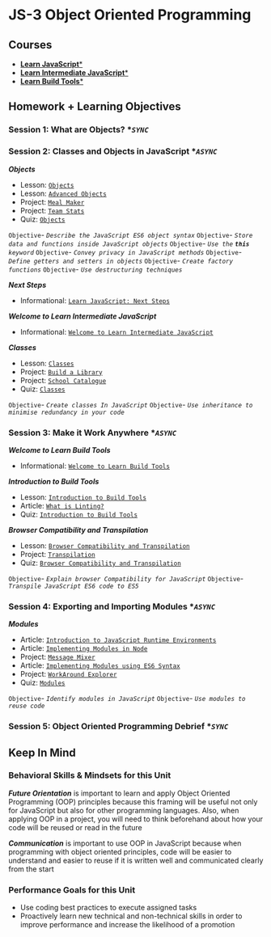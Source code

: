 # JS-3 Object Oriented Programming

## Courses

- [**Learn JavaScript***](https://www.codecademy.com/learn/introduction-to-javascript)
- [**Learn Intermediate JavaScript***](https://www.codecademy.com/learn/learn-intermediate-javascript)
- [**Learn Build Tools***](https://www.codecademy.com/learn/learn-build-tools)

## Homework + Learning Objectives

### Session 1: What are Objects? **`SYNC`*

### Session 2: Classes and Objects in JavaScript **`ASYNC`*

***Objects***

- Lesson: [`Objects`](https://www.codecademy.com/courses/introduction-to-javascript/lessons/objects/exercises/intro)
- Lesson: [`Advanced Objects`](https://www.codecademy.com/courses/introduction-to-javascript/lessons/advanced-objects/exercises/adv-intro)
- Project: [`Meal Maker`](https://www.codecademy.com/courses/introduction-to-javascript/projects/meal-maker)
- Project: [`Team Stats`](https://www.codecademy.com/courses/introduction-to-javascript/projects/team-stats)
- Quiz: [`Objects`](https://www.codecademy.com/courses/introduction-to-javascript/quizzes/learn-javascript-objects-objects-quiz)

`Objective`- *`Describe the JavaScript ES6 object syntax`*
`Objective`- *`Store data and functions inside JavaScript objects`*
`Objective`- *`Use the` **`this`** `keyword`*
`Objective`- *`Convey privacy in JavaScript methods`*
`Objective`- *`Define getters and setters in objects`*
`Objective`- *`Create factory functions`*
`Objective`- *`Use destructuring techniques`*

***Next Steps***

- Informational: [`Learn JavaScript: Next Steps`](https://www.codecademy.com/courses/introduction-to-javascript/informationals/learn-javascript-next-steps)

***Welcome to Learn Intermediate JavaScript***

- Informational: [`Welcome to Learn Intermediate JavaScript`](https://www.codecademy.com/courses/learn-intermediate-javascript/informationals/learn-intermediate-javascript-welcome)

***Classes***

- Lesson: [`Classes`](https://www.codecademy.com/courses/learn-intermediate-javascript/lessons/classes/exercises/introduction)
- Project: [`Build a Library`](https://www.codecademy.com/courses/learn-intermediate-javascript/projects/build-a-library)
- Project: [`School Catalogue`](https://www.codecademy.com/courses/learn-intermediate-javascript/projects/school-catalog)
- Quiz: [`Classes`](https://www.codecademy.com/courses/learn-intermediate-javascript/quizzes/classes-quiz)

`Objective`- *`Create classes In JavaScript`*
`Objective`- *`Use inheritance to minimise redundancy in your code`*

### Session 3: Make it Work Anywhere **`ASYNC`*

***Welcome to Learn Build Tools***

- Informational: [`Welcome to Learn Build Tools`](https://www.codecademy.com/courses/learn-build-tools/informationals/welcome-to-learn-build-tools)

***Introduction to Build Tools***

- Lesson: [`Introduction to Build Tools`](https://www.codecademy.com/courses/learn-build-tools/lessons/introduction-to-build-tools/resume)
- Article: [`What is Linting?`](https://www.codecademy.com/courses/learn-build-tools/articles/what-is-linting)
- Quiz: [`Introduction to Build Tools`](https://www.codecademy.com/courses/learn-build-tools/quizzes/introduction-to-build-tools-quiz)

***Browser Compatibility and Transpilation***

- Lesson: [`Browser Compatibility and Transpilation`](https://www.codecademy.com/courses/learn-build-tools/lessons/browser-compatibility-and-transpilation/resume)
- Project: [`Transpilation`](https://www.codecademy.com/courses/learn-build-tools/projects/transpilation)
- Quiz: [`Browser Compatibility and Transpilation`](https://www.codecademy.com/courses/learn-build-tools/quizzes/browser-compatibility-transpilation-quiz)

`Objective`- *`Explain browser Compatibility for JavaScript`*
`Objective`- *`Transpile JavaScript ES6 code to ES5`*

### Session 4: Exporting and Importing Modules **`ASYNC`*

***Modules***

- Article: [`Introduction to JavaScript Runtime Environments`](https://www.codecademy.com/courses/learn-intermediate-javascript/articles/introduction-to-javascript-runtime-environments)
- Article: [`Implementing Modules in Node`](https://www.codecademy.com/courses/learn-intermediate-javascript/articles/implementing-modules-in-node)
- Project: [`Message Mixer`](https://www.codecademy.com/courses/learn-intermediate-javascript/projects/message-mixer-node)
- Article: [`Implementing Modules using ES6 Syntax`](https://www.codecademy.com/courses/learn-intermediate-javascript/articles/implementing-modules-using-es-6-syntax)
- Project: [`WorkAround Explorer`](https://www.codecademy.com/courses/learn-intermediate-javascript/projects/es6-modules-workaround)
- Quiz: [`Modules`](https://www.codecademy.com/courses/learn-intermediate-javascript/quizzes/modules-quiz)

`Objective`- *`Identify modules in JavaScript`*
`Objective`- *`Use modules to reuse code`*

### Session 5: Object Oriented Programming Debrief **`SYNC`*

## Keep In Mind

### Behavioral Skills & Mindsets for this Unit

***Future Orientation*** is important to learn and apply Object Oriented Programming (OOP) principles because this framing will be useful not only for JavaScript but also for other programming languages. Also, when applying OOP in a project, you will need to think beforehand about how your code will be reused or read in the future

***Communication*** is important to use OOP in JavaScript because when programming with object oriented principles, code will be easier to understand and easier to reuse if it is written well and communicated clearly from the start

### Performance Goals for this Unit

- Use coding best practices to execute assigned tasks
- Proactively learn new technical and non-technical skills in order to improve performance and increase the likelihood of a promotion
